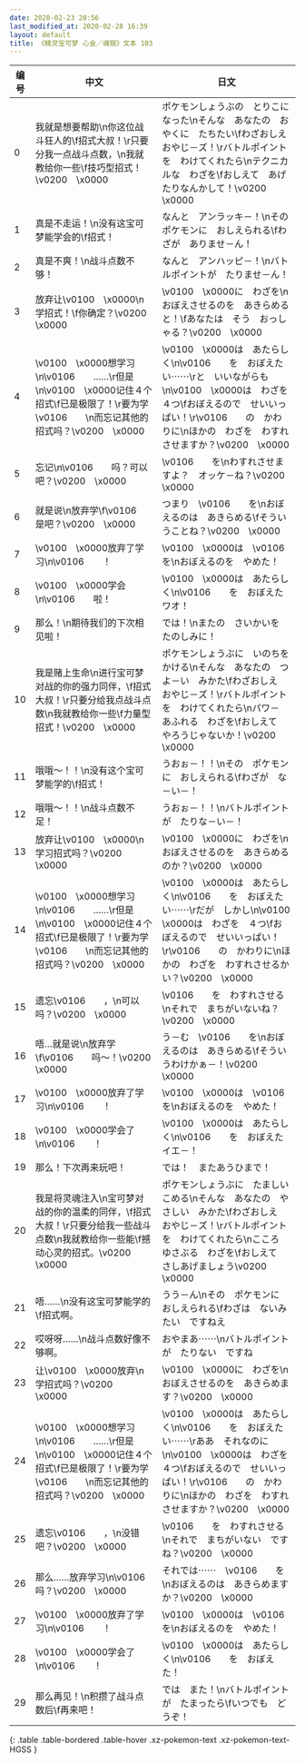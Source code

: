 ```yaml
---
date: 2020-02-23 20:56
last_modified_at: 2020-02-28 16:39
layout: default
title: 《精灵宝可梦 心金／魂银》文本 103
---
```

| 编号 | 中文 | 日文 |
| ---- | ---- | ---- |
| 0 | 我就是想要帮助\n你这位战斗狂人的\f招式大叔！\r只要分我一点战斗点数，\n我就教给你一些\f技巧型招式！\v0200　\x0000 | ポケモンしょうぶの　とりこになった\nそんな　あなたの　おやくに　たちたい\fわざおしえ　おやじ－ズ！\rバトルポイントを　わけてくれたら\nテクニカルな　わざを\fおしえて　あげたりなんかして！\v0200　\x0000 |
| 1 | 真是不走运！\n没有这宝可梦能学会的\f招式！ | なんと　アンラッキ－！\nその　ポケモンに　おしえられる\fわざが　ありませ－ん！ |
| 2 | 真是不爽！\n战斗点数不够！ | なんと　アンハッピ－！\nバトルポイントが　たりませ－ん！ |
| 3 | 放弃让\v0100　\x0000\n学招式！\f你确定？\v0200　\x0000 | \v0100　\x0000に　わざを\nおぼえさせるのを　あきらめると！\fあなたは　そう　おっしゃる？\v0200　\x0000 |
| 4 | \v0100　\x0000想学习\n\v0106　　……\r但是\n\v0100　\x0000记住４个招式\f已是极限了！\r要为学\v0106　　\n而忘记其他的招式吗？\v0200　\x0000 | \v0100　\x0000は　あたらしく\n\v0106　　を　おぼえたい⋯⋯\rと　いいながらも\n\v0100　\x0000は　わざを　４つ\fおぼえるので　せいいっぱい！\r\v0106　　の　かわりに\nほかの　わざを　わすれさせますか？\v0200　\x0000 |
| 5 | 忘记\n\v0106　　吗？可以吧？\v0200　\x0000 | \v0106　　を\nわすれさせますよ？　オッケ－ね？\v0200　\x0000 |
| 6 | 就是说\n放弃学\f\v0106　　是吧？\v0200　\x0000 | つまり　\v0106　　を\nおぼえるのは　あきらめる\fそういうことね？\v0200　\x0000 |
| 7 | \v0100　\x0000放弃了学习\n\v0106　　！ | \v0100　\x0000は　\v0106　　を\nおぼえるのを　やめた！ |
| 8 | \v0100　\x0000学会\n\v0106　　啦！ | \v0100　\x0000は　あたらしく\n\v0106　　を　おぼえた　ワオ！ |
| 9 | 那么！\n期待我们的下次相见啦！ | では！\nまたの　さいかいを　たのしみに！ |
| 10 | 我是赌上生命\n进行宝可梦对战的你的强力同伴，\f招式大叔！\r只要分给我点战斗点数\n我就教给你一些\f力量型招式！\v0200　\x0000 | ポケモンしょうぶに　いのちを　かける\nそんな　あなたの　つよ－い　みかた\fわざおしえ　おやじ－ズ！\rバトルポイントを　わけてくれたら\nパワ－　あふれる　わざを\fおしえて　やろうじゃないか！\v0200　\x0000 |
| 11 | 哦哦～！！\n没有这个宝可梦能学的\f招式！ | うおぉ－！！\nその　ポケモンに　おしえられる\fわざが　な－い－！ |
| 12 | 哦哦～！！\n战斗点数不足！ | うおぉ－！！\nバトルポイントが　たりな－い－！ |
| 13 | 放弃让\v0100　\x0000\n学习招式吗？\v0200　\x0000 | \v0100　\x0000に　わざを\nおぼえさせるのを　あきらめるのか？\v0200　\x0000 |
| 14 | \v0100　\x0000想学习\n\v0106　　……\r但是\n\v0100　\x0000记住４个招式\f已是极限了！\r要为学\v0106　　\n而忘记其他的招式吗？\v0200　\x0000 | \v0100　\x0000は　あたらしく\n\v0106　　を　おぼえたい⋯⋯\rだが　しかし\n\v0100　\x0000は　わざを　４つ\fおぼえるので　せいいっぱい！\r\v0106　　の　かわりに\nほかの　わざを　わすれさせるかい？\v0200　\x0000 |
| 15 | 遗忘\v0106　　，\n可以吗？\v0200　\x0000 | \v0106　　を　わすれさせる\nそれで　まちがいないね？\v0200　\x0000 |
| 16 | 唔…就是说\n放弃学\f\v0106　　吗～！\v0200　\x0000 | う－む　\v0106　　を\nおぼえるのは　あきらめる\fそういうわけかぁ－！\v0200　\x0000 |
| 17 | \v0100　\x0000放弃了学习\n\v0106　　！ | \v0100　\x0000は　\v0106　　を\nおぼえるのを　やめた！ |
| 18 | \v0100　\x0000学会了\n\v0106　　！ | \v0100　\x0000は　あたらしく\n\v0106　　を　おぼえた　イエ－！ |
| 19 | 那么！下次再来玩吧！ | では！　またあうひまで！ |
| 20 | 我是将灵魂注入\n宝可梦对战的你的温柔的同伴，\f招式大叔！\r只要分给我一些战斗点数\n我就教给你一些能\f撼动心灵的招式。\v0200　\x0000 | ポケモンしょうぶに　たましい　こめる\nそんな　あなたの　やさしい　みかた\fわざおしえ　おやじ－ズ！\rバトルポイントを　わけてくれたら\nこころ　ゆさぶる　わざを\fおしえて　さしあげましょう\v0200　\x0000 |
| 21 | 唔……\n没有这宝可梦能学的\f招式啊。 | うう－ん\nその　ポケモンに　おしえられる\fわざは　ないみたい　ですねえ |
| 22 | 哎呀呀……\n战斗点数好像不够啊。 | おやまあ⋯⋯\nバトルポイントが　たりない　ですね |
| 23 | 让\v0100　\x0000放弃\n学招式吗？\v0200　\x0000 | \v0100　\x0000に　わざを\nおぼえさせるのを　あきらめます？\v0200　\x0000 |
| 24 | \v0100　\x0000想学习\n\v0106　　……\r但是\n\v0100　\x0000记住４个招式\f已是极限了！\r要为学\v0106　　\n而忘记其他的招式吗？\v0200　\x0000 | \v0100　\x0000は　あたらしく\n\v0106　　を　おぼえたい⋯⋯\rああ　それなのに\n\v0100　\x0000は　わざを　４つ\fおぼえるので　せいいっぱい！\r\v0106　　の　かわりに\nほかの　わざを　わすれさせますか？\v0200　\x0000 |
| 25 | 遗忘\v0106　　，\n没错吧？\v0200　\x0000 | \v0106　　を　わすれさせる\nそれで　まちがいない　ですね？\v0200　\x0000 |
| 26 | 那么……放弃学习\n\v0106　　吗？\v0200　\x0000 | それでは⋯⋯　\v0106　　を\nおぼえるのは　あきらめますか？\v0200　\x0000 |
| 27 | \v0100　\x0000放弃了学习\n\v0106　　！ | \v0100　\x0000は　\v0106　　を\nおぼえるのを　やめた！ |
| 28 | \v0100　\x0000学会了\n\v0106　　！ | \v0100　\x0000は　あたらしく\n\v0106　　を　おぼえた！ |
| 29 | 那么再见！\n积攒了战斗点数后\f再来吧！ | では　また！\nバトルポイントが　たまったら\fいつでも　どうぞ！ |
{: .table .table-bordered .table-hover .xz-pokemon-text .xz-pokemon-text-HGSS }